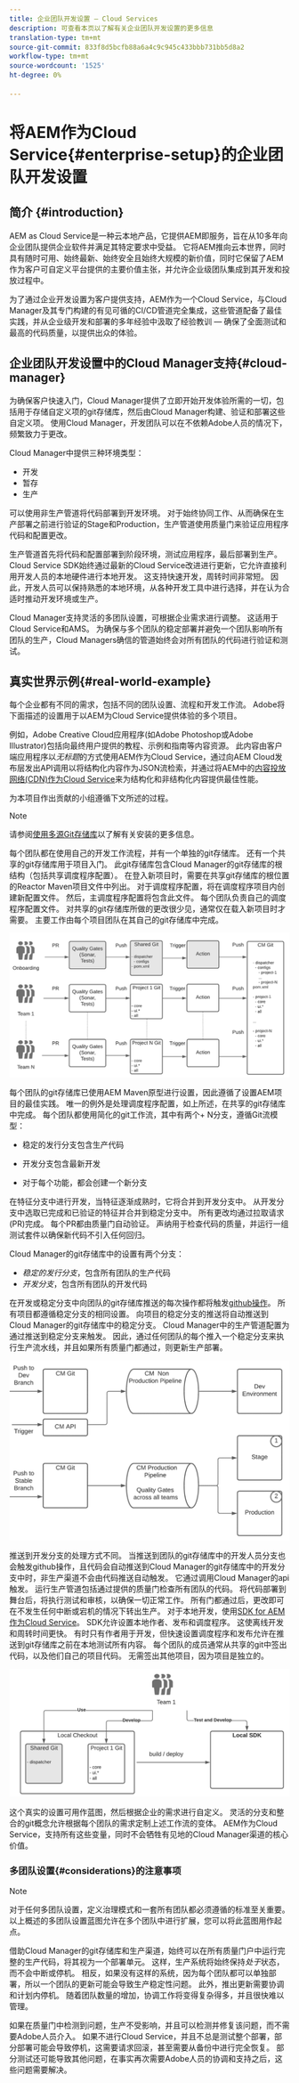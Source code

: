 ```yaml
---
title: 企业团队开发设置 — Cloud Services
description: 可查看本页以了解有关企业团队开发设置的更多信息
translation-type: tm+mt
source-git-commit: 833f8d5bcfb88a6a4c9c945c433bbb731bb5d8a2
workflow-type: tm+mt
source-wordcount: '1525'
ht-degree: 0%

---
```


# 将AEM作为Cloud Service{#enterprise-setup}的企业团队开发设置

## 简介 {#introduction}

AEM as Cloud Service是一种云本地产品，它提供AEM即服务，旨在从10多年向企业团队提供企业软件并满足其特定要求中受益。 它将AEM推向云本世界，同时具有随时可用、始终最新、始终安全且始终大规模的新价值，同时它保留了AEM作为客户可自定义平台提供的主要价值主张，并允许企业级团队集成到其开发和投放过程中。

为了通过企业开发设置为客户提供支持，AEM作为一个Cloud Service，与Cloud Manager及其专门构建的有见可循的CI/CD管道完全集成，这些管道配备了最佳实践，并从企业级开发和部署的多年经验中汲取了经验教训 — 确保了全面测试和最高的代码质量，以提供出众的体验。

## 企业团队开发设置中的Cloud Manager支持{#cloud-manager}

为确保客户快速入门，Cloud Manager提供了立即开始开发体验所需的一切，包括用于存储自定义项的git存储库，然后由Cloud Manager构建、验证和部署这些自定义项。
使用Cloud Manager，开发团队可以在不依赖Adobe人员的情况下，频繁致力于更改。

Cloud Manager中提供三种环境类型：

* 开发
* 暂存
* 生产

可以使用非生产管道将代码部署到开发环境。 对于始终协同工作、从而确保在生产部署之前进行验证的Stage和Production，生产管道使用质量门来验证应用程序代码和配置更改。

生产管道首先将代码和配置部署到阶段环境，测试应用程序，最后部署到生产。
Cloud Service SDK始终通过最新的Cloud Service改进进行更新，它允许直接利用开发人员的本地硬件进行本地开发。 这支持快速开发，周转时间非常短。 因此，开发人员可以保持熟悉的本地环境，从各种开发工具中进行选择，并在认为合适时推动开发环境或生产。

Cloud Manager支持灵活的多团队设置，可根据企业需求进行调整。 这适用于Cloud Service和AMS。 为确保与多个团队的稳定部署并避免一个团队影响所有团队的生产，Cloud Managers确信的管道始终会对所有团队的代码进行验证和测试。


## 真实世界示例{#real-world-example}

每个企业都有不同的需求，包括不同的团队设置、流程和开发工作流。 Adobe将下面描述的设置用于以AEM为Cloud Service提供体验的多个项目。

例如，Adobe Creative Cloud应用程序(如Adobe Photoshop或Adobe Illustrator)包括向最终用户提供的教程、示例和指南等内容资源。 此内容由客户端应用程序以&#x200B;*无标题*&#x200B;的方式使用AEM作为Cloud Service，通过向AEM Cloud发布层发出API调用以将结构化内容作为JSON流检索，并通过将AEM中的[内容投放网络(CDN)作为Cloud Service](https://experienceleague.adobe.com/docs/experience-manager-cloud-service/implementing/content-delivery/cdn.html?lang=en#content-delivery)来为结构化和非结构化内容提供最佳性能。

为本项目作出贡献的小组遵循下文所述的过程。

>[!NOTE]
>请参阅[使用多源Git存储库](https://experienceleague.adobe.com/docs/experience-manager-cloud-manager/using/managing-code/working-with-multiple-source-git-repos.html#managing-code)以了解有关安装的更多信息。

每个团队都在使用自己的开发工作流程，并有一个单独的git存储库。 还有一个共享的git存储库用于项目入门。 此git存储库包含Cloud Manager的git存储库的根结构（包括共享调度程序配置）。 在登入新项目时，需要在共享git存储库的根位置的Reactor Maven项目文件中列出。 对于调度程序配置，将在调度程序项目内创建新配置文件。 然后，主调度程序配置将包含此文件。 每个团队负责自己的调度程序配置文件。 对共享的git存储库所做的更改很少见，通常仅在载入新项目时才需要。 主要工作由每个项目团队在其自己的git存储库中完成。

![](assets/team-setup1.png)

每个团队的git存储库已使用AEM Maven原型进行设置，因此遵循了设置AEM项目的最佳实践。 唯一的例外是处理调度程序配置，如上所述，在共享的git存储库中完成。
每个团队都使用简化的git工作流，其中有两个+ N分支，遵循Git流模型：

* 稳定的发行分支包含生产代码

* 开发分支包含最新开发

* 对于每个功能，都会创建一个新分支


在特征分支中进行开发，当特征逐渐成熟时，它将合并到开发分支中。 从开发分支中选取已完成和已验证的特征并合并到稳定分支中。 所有更改均通过拉取请求(PR)完成。 每个PR都由质量门自动验证。 声纳用于检查代码的质量，并运行一组测试套件以确保新代码不引入任何回归。

Cloud Manager的git存储库中的设置有两个分支：

* *稳定的发行分支*，包含所有团队的生产代码
* *开发分支*，包含所有团队的开发代码

在开发或稳定分支中向团队的git存储库推送的每次操作都将触发[github操作](https://experienceleague.adobe.com/docs/experience-manager-cloud-manager/using/managing-code/working-with-multiple-source-git-repos.html?lang=en#managing-code)。 所有项目都遵循稳定分支的相同设置。 向项目的稳定分支的推送将自动推送到Cloud Manager的git存储库中的稳定分支。 Cloud Manager中的生产管道配置为通过推送到稳定分支来触发。 因此，通过任何团队的每个推入一个稳定分支来执行生产流水线，并且如果所有质量门都通过，则更新生产部署。

![](assets/team-setup2.png)

推送到开发分支的处理方式不同。 当推送到团队的git存储库中的开发人员分支也会触发github操作，且代码会自动推送到Cloud Manager的git存储库中的开发分支中时，非生产渠道不会由代码推送自动触发。 它通过调用Cloud Manager的api触发。
运行生产管道包括通过提供的质量门检查所有团队的代码。 将代码部署到舞台后，将执行测试和审核，以确保一切正常工作。 所有门都通过后，更改即可在不发生任何中断或宕机的情况下转出生产。
对于本地开发，使用[SDK for AEM作为Cloud Service](https://experienceleague.adobe.com/docs/experience-manager-cloud-service/implementing/developing/aem-as-a-cloud-service-sdk.html?lang=en#developing)。 SDK允许设置本地作者、发布和调度程序。 这使离线开发和周转时间更快。 有时只有作者用于开发，但快速设置调度程序和发布允许在推送到git存储库之前在本地测试所有内容。 每个团队的成员通常从共享的git中签出代码，以及他们自己的项目代码。 无需签出其他项目，因为项目是独立的。

![](assets/team-setup3.png)

这个真实的设置可用作蓝图，然后根据企业的需求进行自定义。 灵活的分支和整合的git概念允许根据每个团队的需求定制上述工作流的变体。 AEM作为Cloud Service，支持所有这些变量，同时不会牺牲有见地的Cloud Manager渠道的核心价值。

### 多团队设置{#considerations}的注意事项

>[!NOTE]
>对于任何多团队设置，定义治理模式和一套所有团队都必须遵循的标准至关重要。 以上概述的多团队设置蓝图允许在多个团队中进行扩展，您可以将此蓝图用作起点。

借助Cloud Manager的git存储库和生产渠道，始终可以在所有质量门户中运行完整的生产代码，将其视为一个部署单元。 这样，生产系统将始终保持&#x200B;*处于*状态，而不会中断或停机。
相反，如果没有这样的系统，因为每个团队都可以单独部署，所以一个团队的更新可能会导致生产稳定性问题。 此外，推出更新需要协调和计划内停机。 随着团队数量的增加，协调工作将变得复杂得多，并且很快难以管理。

如果在质量门中检测到问题，生产不受影响，并且可以检测并修复该问题，而不需要Adobe人员介入。 如果不进行Cloud Service，并且不总是测试整个部署，部分部署可能会导致停机，这需要请求回滚，甚至需要从备份中进行完全恢复。 部分测试还可能导致其他问题，在事实再次需要Adobe人员的协调和支持之后，这些问题需要解决。